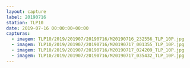 ```yaml
---
layout: capture
label: 20190716
station: TLP10
date: 2019-07-16 00:00:00+00:00
capturas:
  - imagem: TLP10/2019/201907/20190716/M20190716_232556_TLP_10P.jpg
  - imagem: TLP10/2019/201907/20190716/M20190717_001355_TLP_10P.jpg
  - imagem: TLP10/2019/201907/20190716/M20190717_024209_TLP_10P.jpg
  - imagem: TLP10/2019/201907/20190716/M20190717_035432_TLP_10P.jpg
---
```

